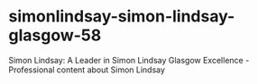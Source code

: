 # simonlindsay-simon-lindsay-glasgow-58
Simon Lindsay: A Leader in Simon Lindsay Glasgow Excellence - Professional content about Simon Lindsay
